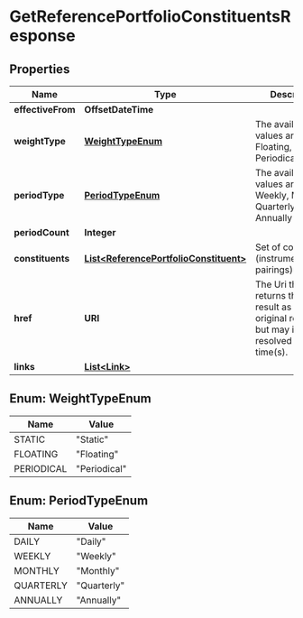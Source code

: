 

# GetReferencePortfolioConstituentsResponse


## Properties

Name | Type | Description | Notes
------------ | ------------- | ------------- | -------------
**effectiveFrom** | **OffsetDateTime** |  | 
**weightType** | [**WeightTypeEnum**](#WeightTypeEnum) | The available values are: Static, Floating, Periodical | 
**periodType** | [**PeriodTypeEnum**](#PeriodTypeEnum) | The available values are: Daily, Weekly, Monthly, Quarterly, Annually |  [optional]
**periodCount** | **Integer** |  |  [optional]
**constituents** | [**List&lt;ReferencePortfolioConstituent&gt;**](ReferencePortfolioConstituent.md) | Set of constituents (instrument/weight pairings) | 
**href** | **URI** | The Uri that returns the same result as the original request,  but may include resolved as at time(s). |  [optional]
**links** | [**List&lt;Link&gt;**](Link.md) |  |  [optional]



## Enum: WeightTypeEnum

Name | Value
---- | -----
STATIC | &quot;Static&quot;
FLOATING | &quot;Floating&quot;
PERIODICAL | &quot;Periodical&quot;



## Enum: PeriodTypeEnum

Name | Value
---- | -----
DAILY | &quot;Daily&quot;
WEEKLY | &quot;Weekly&quot;
MONTHLY | &quot;Monthly&quot;
QUARTERLY | &quot;Quarterly&quot;
ANNUALLY | &quot;Annually&quot;



